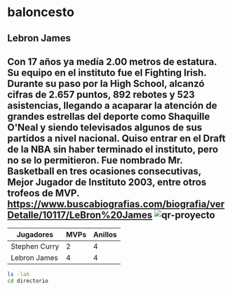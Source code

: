# baloncesto
## Lebron James
Con 17 años ya medía 2.00 metros de estatura. Su equipo en el instituto fue el Fighting Irish. Durante su paso por la High School, alcanzó cifras de 2.657 puntos, 892 rebotes y 523 asistencias, llegando a acaparar la atención de grandes estrellas del deporte como Shaquille O'Neal y siendo televisados algunos de sus partidos a **nivel nacional.**
Quiso entrar en el Draft de la NBA sin haber terminado el instituto, pero no se lo permitieron. Fue nombrado Mr. Basketball en tres ocasiones consecutivas, Mejor Jugador de Instituto 2003, entre otros trofeos de MVP.
https://www.buscabiografias.com/biografia/verDetalle/10117/LeBron%20James
![qr-proyecto](https://github.com/Maauuri/Redes/assets/156670629/b7df992b-80fc-47cb-b950-70da0f406a83)
---
| Jugadores | MVPs | Anillos |
|--|--|--|
| Stephen Curry |  2| 4 |
| Lebron James |4  | 4 |
```bash
ls -lah
cd directorio
```

